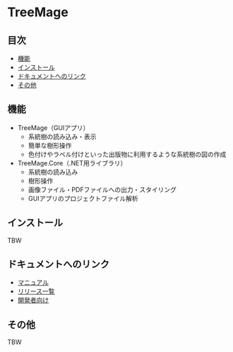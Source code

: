 # TreeMage <!-- omit in toc -->

## 目次 <!-- omit in toc -->

- [機能](#機能)
- [インストール](#インストール)
- [ドキュメントへのリンク](#ドキュメントへのリンク)
- [その他](#その他)


## 機能

- TreeMage（GUIアプリ）
  - 系統樹の読み込み・表示
  - 簡単な樹形操作
  - 色付けやラベル付けといった出版物に利用するような系統樹の図の作成
- TreeMage.Core（.NET用ライブラリ）
  - 系統樹の読み込み
  - 樹形操作
  - 画像ファイル・PDFファイルへの出力・スタイリング
  - GUIアプリのプロジェクトファイル解析


## インストール

TBW

## ドキュメントへのリンク

- [マニュアル](./manuals/index.md)
- [リリース一覧](./releases.md)
- [開発者向け](./dev/index.md)

## その他

TBW
<!-- Issue誘導 -->
